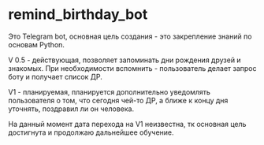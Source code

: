 # remind_birthday_bot
  Это Telegram bot, основная цель создания - это закрепление знаний по основам Python.
  
  V 0.5 - действующая, позволяет запоминать дни рождения друзей и знакомых.
При необходимости вспомнить - пользователь делает запрос боту и получает список ДР.

  V1 - планируемая, планируется дополнительно уведомлять пользователя о том, что сегодня чей-то ДР, 
а ближе к концу дня уточнять, поздравил ли он человека. 

На данный момент дата перехода на V1 неизвестна, тк основная цель достигнута и продолжаю дальнейшее обучение.
